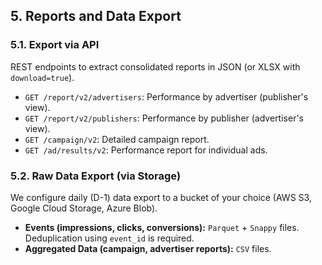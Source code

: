 ## 5. Reports and Data Export

### 5.1. Export via API
REST endpoints to extract consolidated reports in JSON (or XLSX with `download=true`).

* `GET /report/v2/advertisers`: Performance by advertiser (publisher's view).
* `GET /report/v2/publishers`: Performance by publisher (advertiser's view).
* `GET /campaign/v2`: Detailed campaign report.
* `GET /ad/results/v2`: Performance report for individual ads.

### 5.2. Raw Data Export (via Storage)
We configure daily (D-1) data export to a bucket of your choice (AWS S3, Google Cloud Storage, Azure Blob).

* **Events (impressions, clicks, conversions):** `Parquet` + `Snappy` files. Deduplication using `event_id` is required.
* **Aggregated Data (campaign, advertiser reports):** `CSV` files.
